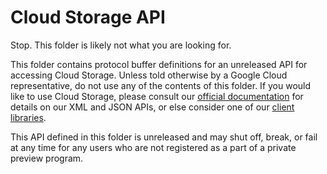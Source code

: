 # Cloud Storage API


Stop. This folder is likely not what you are looking for.

This folder contains protocol buffer definitions for an unreleased API for
accessing Cloud Storage. Unless told otherwise by a Google Cloud representative,
do not use any of the contents of this folder. If you would like to use Cloud
Storage, please consult our
[official documentation](https://cloud.google.com/storage/docs/apis) for details
on our XML and JSON APIs, or else consider one of our
[client libraries](https://cloud.google.com/storage/docs/reference/libraries).

This API defined in this folder is unreleased and may shut off, break, or fail
at any time for any users who are not registered as a part of a private preview
program.
